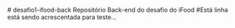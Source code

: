 \# desafio1-ifood-back
Repositório Back-end do desafio do iFood
#Está linha está sendo acrescentada para teste...
